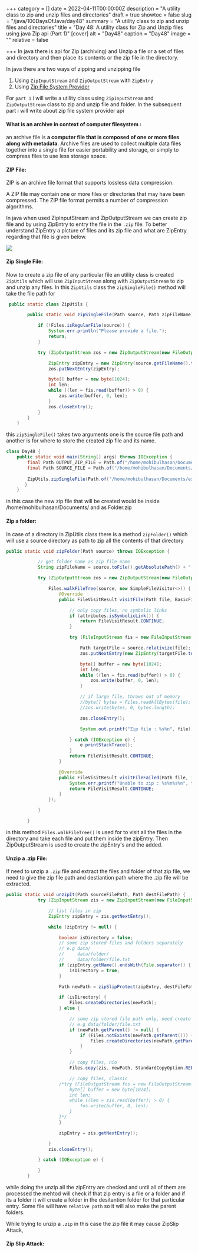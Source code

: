 +++
category = []
date = 2022-04-11T00:00:00Z
description = "A utility class to zip and unzip files and directories"
draft = true
showtoc = false
slug = "/java/100DaysOfJava/day48"
summary = "A utility class to zip and unzip files and directories"
title = "Day 48: A utility class for Zip and Unzip files using java Zip api (Part 1)"
[cover]
alt = "Day48"
caption = "Day48"
image = ""
relative = false

+++
In java there is api for Zip (archiving) and Unzip a file or a set of files and directory and then place its contents or the zip file in the directory.

In java there are two ways of zipping and unzipping file

1. Using `ZipInputStream` and `ZipOutputStream` with `ZipEntry`
2. Using [Zip File System Provider](https://docs.oracle.com/javase/8/docs/technotes/guides/io/fsp/zipfilesystemprovider.html "Zip File System Provider")

For `part 1` i will write a utility class using `ZipInputStream` and `ZipOutputStream` class to zip and unzip file and folder. In the subsequent part i will write about zip file system provider api

#### What is an archive in context of computer filesystem :

an archive file is **a computer file that is composed of one or more files along with metadata**. Archive files are used to collect multiple data files together into a single file for easier portability and storage, or simply to compress files to use less storage space.

#### ZIP File:

ZIP is an archive file format that supports lossless data compression.

A ZIP file may contain one or more files or directories that may have been compressed. The ZIP file format permits a number of compression algorithms.

In java when used ZipInputStream and ZipOutputStream we  can create zip file and by using ZipEntry to entry the file in the `.zip` file. To better understand ZipEntry a picture of files and its zip file and what are ZipEntry regarding that file is given below.

![](https://s1.o7planning.com/en/10195/images/18542.png)

#### Zip Single File:

Now to create a zip file of any particular file an utility class is created `ZipUtils` which will use `ZipInputStream` along with `ZipOutputStream` to zip and unzip any files. In this `ZipUtils` class the `zipSingleFile()` method will take the file path for

```java
 public static class ZipUtils {

        public static void zipSingleFile(Path source, Path zipFileName) throws IOException {

            if (!Files.isRegularFile(source)) {
                System.err.println("Please provide a file.");
                return;
            }

            try (ZipOutputStream zos = new ZipOutputStream(new FileOutputStream(zipFileName.toString())); FileInputStream fis = new FileInputStream(source.toFile())) {

                ZipEntry zipEntry = new ZipEntry(source.getFileName().toString());
                zos.putNextEntry(zipEntry);

                byte[] buffer = new byte[1024];
                int len;
                while ((len = fis.read(buffer)) > 0) {
                    zos.write(buffer, 0, len);
                }
                zos.closeEntry();
            }
        }
    }
```

this `zipSingleFile()` takes two arguments one is the source file path and another is for where to store the created zip file and its name.

```java
class Day48 {
    public static void main(String[] args) throws IOException {
        final Path OUTPUT_ZIP_FILE = Path.of("/home/mohibulhasan/Documents/Folder.zip");
        final Path SOURCE_FILE = Path.of("/home/mohibulhasan/Documents/example.txt");
        
        ZipUtils.zipSingleFile(Path.of("/home/mohibulhasan/Documents/example.txt"),OUTPUT_ZIP_FILE);
       }
    }
```
in this case the new zip file that will be created would be inside /home/mohibulhasan/Documents/ and as Folder.zip


#### Zip a folder:

In case of a directory in ZipUtils class there is a method `zipFolder()` which will use a source directory as path to zip all the contents of that directory 

```java
public static void zipFolder(Path source) throws IOException {

            // get folder name as zip file name
            String zipFileName = source.toFile().getAbsolutePath() + ".zip";

            try (ZipOutputStream zos = new ZipOutputStream(new FileOutputStream(zipFileName))) {

                Files.walkFileTree(source, new SimpleFileVisitor<>() {
                    @Override
                    public FileVisitResult visitFile(Path file, BasicFileAttributes attributes) {

                        // only copy files, no symbolic links
                        if (attributes.isSymbolicLink()) {
                            return FileVisitResult.CONTINUE;
                        }

                        try (FileInputStream fis = new FileInputStream(file.toFile())) {

                            Path targetFile = source.relativize(file);
                            zos.putNextEntry(new ZipEntry(targetFile.toString()));

                            byte[] buffer = new byte[1024];
                            int len;
                            while ((len = fis.read(buffer)) > 0) {
                                zos.write(buffer, 0, len);
                            }

                            // if large file, throws out of memory
                            //byte[] bytes = Files.readAllBytes(file);
                            //zos.write(bytes, 0, bytes.length);

                            zos.closeEntry();

                            System.out.printf("Zip file : %s%n", file);

                        } catch (IOException e) {
                            e.printStackTrace();
                        }
                        return FileVisitResult.CONTINUE;
                    }

                    @Override
                    public FileVisitResult visitFileFailed(Path file, IOException exc) {
                        System.err.printf("Unable to zip : %s%n%s%n", file, exc);
                        return FileVisitResult.CONTINUE;
                    }
                });

            }

        }
```

in this method `Files.walkFileTree()` is used for to visit all the files in the directory and take each file and put them inside the zipEntry. Then ZipOutputStream is used to create the zipEntry's and the added.


#### Unzip a .zip File:

If need to unzip a `.zip` file and extract the files and folder of that zip file, we need to give the zip file path and destiantion path where the .zip file will be extracted.

```java
public static void unzipIt(Path sourceFilePath, Path destFilePath) {
            try (ZipInputStream zis = new ZipInputStream(new FileInputStream(sourceFilePath.toFile()))) {

                // list files in zip
                ZipEntry zipEntry = zis.getNextEntry();

                while (zipEntry != null) {

                    boolean isDirectory = false;
                    // some zip stored files and folders separately
                    // e.g data/
                    //     data/folder/
                    //     data/folder/file.txt
                    if (zipEntry.getName().endsWith(File.separator)) {
                        isDirectory = true;
                    }

                    Path newPath = zipSlipProtect(zipEntry, destFilePath);

                    if (isDirectory) {
                        Files.createDirectories(newPath);
                    } else {

                        // some zip stored file path only, need create parent directories
                        // e.g data/folder/file.txt
                        if (newPath.getParent() != null) {
                            if (Files.notExists(newPath.getParent())) {
                                Files.createDirectories(newPath.getParent());
                            }
                        }

                        // copy files, nio
                        Files.copy(zis, newPath, StandardCopyOption.REPLACE_EXISTING);

                        // copy files, classic
                    /*try (FileOutputStream fos = new FileOutputStream(newPath.toFile())) {
                        byte[] buffer = new byte[1024];
                        int len;
                        while ((len = zis.read(buffer)) > 0) {
                            fos.write(buffer, 0, len);
                        }
                    }*/
                    }

                    zipEntry = zis.getNextEntry();

                }
                zis.closeEntry();

            } catch (IOException e) {

            }
        }
```
while doing the unzip all the zipEntry are checked and until all of them are processed the mehtod will check if that zip entry is a file or a folder and if its a folder it will create a folder in the desitantion folder for that particular entry. Some file will have `relative path` so it will also make the parent folders.

While trying to unzip a `.zip` in this case the zip file it may cause ZipSlip Attack,

#### Zip Slip Attack:

